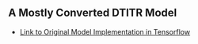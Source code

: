 ## A Mostly Converted DTITR Model
- [Link to Original Model Implementation in Tensorflow](https://github.com/larngroup/DTITR)
